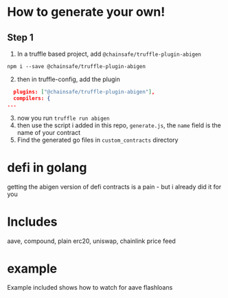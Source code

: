 # How to generate your own!

## Step 1

1. In a truffle based project, add `@chainsafe/truffle-plugin-abigen`

`npm i --save @chainsafe/truffle-plugin-abigen`

2. then in truffle-config, add the plugin

```json
  plugins: ["@chainsafe/truffle-plugin-abigen"],
  compilers: {
...
```

3. now you run `truffle run abigen`
4. then use the script i added in this repo, `generate.js`, the `name` field is the name
   of your contract
5. Find the generated go files in `custom_contracts` directory

# defi in golang

getting the abigen version of defi contracts is a pain - but i already did it for you

# Includes

aave, compound, plain erc20, uniswap, chainlink price feed

# example

Example included shows how to watch for aave flashloans
